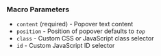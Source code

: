 ### Macro Parameters

- `content` (required) - Popover text content
- `position` - Position of popover defaults to _`top`_
- `class` - Custom CSS or JavaScript class selector
- `id` - Custom JavaScript ID selector
